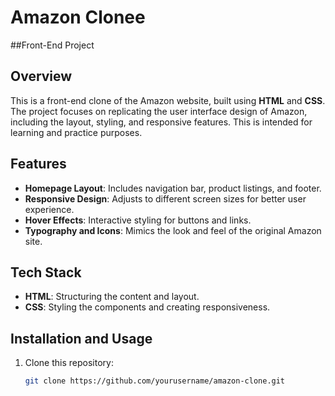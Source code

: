 #  Amazon Clonee

##Front-End Project

## Overview

This is a front-end clone of the Amazon website, built using **HTML** and **CSS**. The project focuses on replicating the user interface design of Amazon, including the layout, styling, and responsive features. This is intended for learning and practice purposes.

## Features

- **Homepage Layout**: Includes navigation bar, product listings, and footer.
- **Responsive Design**: Adjusts to different screen sizes for better user experience.
- **Hover Effects**: Interactive styling for buttons and links.
- **Typography and Icons**: Mimics the look and feel of the original Amazon site.

## Tech Stack

- **HTML**: Structuring the content and layout.
- **CSS**: Styling the components and creating responsiveness.

## Installation and Usage

1. Clone this repository:
   ```bash
   git clone https://github.com/yourusername/amazon-clone.git
